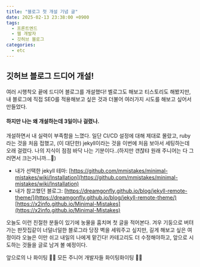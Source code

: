 ```yaml
---
title: "블로그 첫 개설 기념 글"
date: 2025-02-13 23:38:00 +0900
tags:
  - 프론트엔드
  - 웹 개발자
  - 깃허브 블로그
categories:
  - etc
---
```


## 깃허브 블로그 드디어 개설!

여러 시행착오 끝에 드디어 블로그를 개설했다!
벨로그도 해보고 티스토리도 해봤지만, 내 블로그에 직접 SEO를 적용해보고 싶은 것과 더불어 여러가지 시도를 해보고 싶어서 만들었다.

#### 하지만 나는 왜 개설하는데 3일이나 걸렸나.

개설하면서 내 실력이 부족함을 느꼈다.
일단 CI/CD 설정에 대해 제대로 몰랐고,
ruby 라는 것을 처음 접했고, (이 대단한) jekyll이라는 것을 이번에 처음 보아서 세팅하는데 오래 걸렸다.
나의 지식이 점점 바닥 나는 기분이다..(하지만 갠챦탸 원래 주니어는 다 그러면서 크는거니까...🤧)

- 내가 선택한 jekyll 테마:
  [https://github.com/mmistakes/minimal-mistakes/wiki/Installation](https://github.com/mmistakes/minimal-mistakes/wiki/Installation)
- 내가 참고했던 블로그:
  [https://dreamgonfly.github.io/blog/jekyll-remote-theme/](https://dreamgonfly.github.io/blog/jekyll-remote-theme/)
  [https://x2info.github.io/Minimal-Mistakes](https://x2info.github.io/Minimal-Mistakes)

오늘도 이런 친절한 분들이 있기에 눙물을 훔치며 첫 글을 적어본다.
겨우 기둥으로 버텨가는 판잣집같이 너덜너덜한 블로그라 당장 벽을 세워주고 싶지만,
길게 해보고 싶은 여정이라 오늘은 이만 쉬고 내일의 나에게 맡긴다!
카테고리도 더 수정해야하고, 앞으로 시도하는 것들을 글로 남겨 볼 예정이다.

앞으로의 나 화이팅 👏👏
모든 주니어 개발자들 화이팅화이팅 🙌🙌

